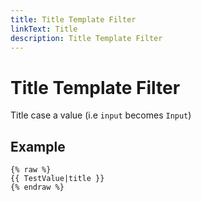 ```yaml
---
title: Title Template Filter
linkText: Title
description: Title Template Filter
---
```


# Title Template Filter

Title case a value (i.e `input` becomes `Input`)

## Example

```text
{% raw %}
{{ TestValue|title }}
{% endraw %}
```
